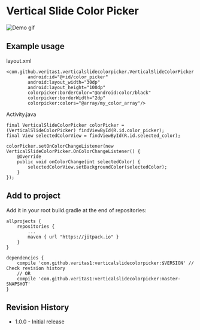 # Vertical Slide Color Picker

![Demo gif](https://drive.google.com/uc?export=download&id=0B4_9eDf8wHFJNEZWWXlzQmdtZnM)

## Example usage

layout.xml
```	
<com.github.veritas1.verticalslidecolorpicker.VerticalSlideColorPicker
		android:id="@+id/color_picker"
		android:layout_width="30dp"
		android:layout_height="100dp"
		colorpicker:borderColor="@android:color/black"
		colorpicker:borderWidth="2dp"
		colorpicker:colors="@array/my_color_array"/>
```

Activity.java
```
final VerticalSlideColorPicker colorPicker = (VerticalSlideColorPicker) findViewById(R.id.color_picker);
final View selectedColorView = findViewById(R.id.selected_color);

colorPicker.setOnColorChangeListener(new VerticalSlideColorPicker.OnColorChangeListener() {
	@Override
	public void onColorChange(int selectedColor) {
		selectedColorView.setBackgroundColor(selectedColor);
	}
});
```
## Add to project
Add it in your root build.gradle at the end of repositories:
```
allprojects {
	repositories {
		...
		maven { url "https://jitpack.io" }
	}
}
```
```
dependencies {
	compile 'com.github.veritas1:verticalslidecolorpicker:$VERSION' // Check revision history
	// OR
	compile 'com.github.veritas1:verticalslidecolorpicker:master-SNAPSHOT'
}
```
## Revision History
* 1.0.0 - Initial release
